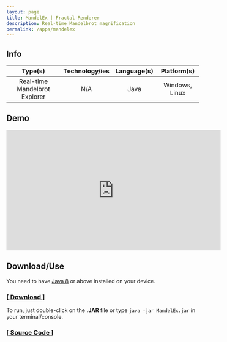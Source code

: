 ```yaml
---
layout: page
title: MandelEx | Fractal Renderer
description: Real-time Mandelbrot magnification
permalink: /apps/mandelex
---
```


## Info

| Type(s) | Technology/ies | Language(s) | Platform(s) |
|:---:|:---:|:---:|:---:|
| Real-time Mandelbrot Explorer | N/A | Java | Windows, Linux |

## Demo

<iframe width="560" height="315" src="https://www.youtube.com/embed/xIjsIrgbri4?si=whFwzqq1wvIaj6_H" title="YouTube video player" frameborder="0" allow="accelerometer; autoplay; clipboard-write; encrypted-media; gyroscope; picture-in-picture; web-share" referrerpolicy="strict-origin-when-cross-origin" allowfullscreen></iframe>

## Download/Use
You need to have [Java 8](https://www.java.com/en/) or above installed on your device.

### [[ Download ]](https://github.com/diztil/mandelbrot-explorer/releases/download/v1.3/MandelEx.jar)
To run, just double-click on the **.JAR** file or type `java -jar MandelEx.jar` in your terminal/console.

### [[ Source Code ]](https://github.com/diztil/mandelbrot-explorer)
